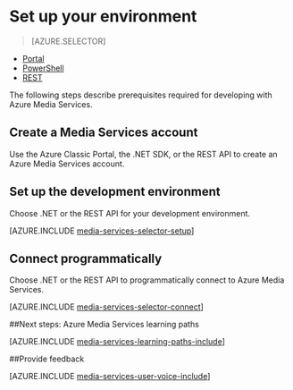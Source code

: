 <properties
	pageTitle="Set up your environment | Microsoft Azure"
	description="Set up your environment for developing with Azure Media Services."
	services="media-services"
	documentationCenter=""
	authors="Juliako"
	manager="erikre"
	editor=""/>

<tags
	ms.service="media-services"
	ms.workload="media"
	ms.tgt_pltfrm="na"
	ms.devlang="na"
	ms.topic="get-started-article"
	ms.date="06/22/2016"
	ms.author="juliako"/>

# Set up your environment

> [AZURE.SELECTOR]
- [Portal](media-services-create-account.md)
- [PowerShell](media-services-manage-with-powershell.md)
- [REST](https://msdn.microsoft.com/library/azure/dn167014.aspx)
<a id="create_account"></a>

The following steps describe prerequisites required for developing with Azure Media Services.

## Create a Media Services account

Use the Azure Classic Portal, the .NET SDK, or the REST API to create an Azure Media Services account.

<a id="setup_dev_env"></a>
## Set up the development environment  

Choose .NET or the REST API for your development environment.

[AZURE.INCLUDE [media-services-selector-setup](../../includes/media-services-selector-setup.md)]

<a id="connect"></a>
## Connect programmatically

Choose .NET or the REST API to programmatically connect to Azure Media Services.

[AZURE.INCLUDE [media-services-selector-connect](../../includes/media-services-selector-connect.md)]


##Next steps: Azure Media Services learning paths

[AZURE.INCLUDE [media-services-learning-paths-include](../../includes/media-services-learning-paths-include.md)]

##Provide feedback

[AZURE.INCLUDE [media-services-user-voice-include](../../includes/media-services-user-voice-include.md)]

